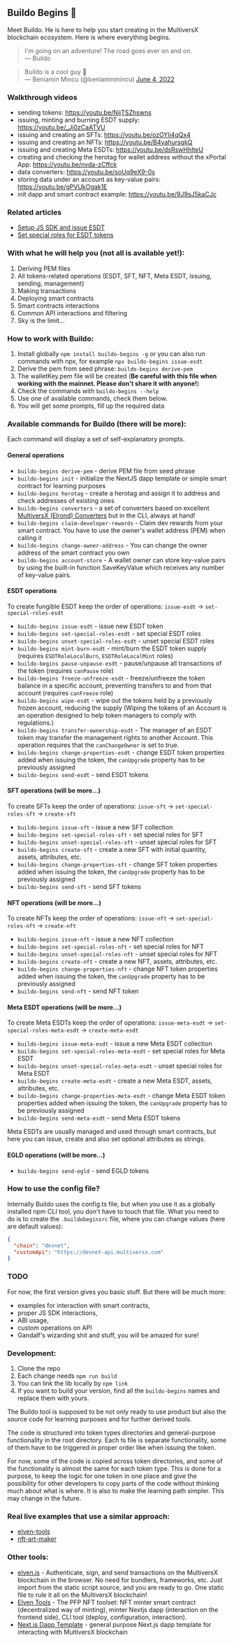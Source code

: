 ## Buildo Begins 👷

Meet Buildo. He is here to help you start creating in the MultiversX blockchain ecosystem. Here is where everything begins.

> I'm going on an adventure!
> The road goes ever on and on. \
&mdash; Buildo

> Buildo is a cool guy 👊 \
&mdash; Beniamin Mincu (@beniaminmincu) <a href="https://twitter.com/beniaminmincu/status/1532977949842059264?ref_src=twsrc%5Etfw">June 4, 2022</a></blockquote>

### Walkthrough videos

- sending tokens: https://youtu.be/NijTSZhswns
- issuing, minting and burning ESDT supply: https://youtu.be/_Jj0zCaATVU
- issuing and creating an SFTs: https://youtu.be/ozOYli4qQx4
- issuing and creating an NFTs: https://youtu.be/B4vahursgkQ
- issuing and creating Meta ESDTs: https://youtu.be/dsRswHhIteU
- creating and checking the herotag for wallet address without the xPortal App: https://youtu.be/nvda-zCffck
- data converters: https://youtu.be/soUq9eX9-0s
- storing data under an account as key-value pairs: https://youtu.be/gPVUkOgak1E
- init dapp and smart contract example: https://youtu.be/9J9sJ5kaCJc

### Related articles

- [Setup JS SDK and issue ESDT](https://elrond-dev-guild.gitbook.io/scrolls/js-sdk/how-tos/setup-js-sdk-and-issue-esdt-token)
- [Set special roles for ESDT tokens](https://elrond-dev-guild.gitbook.io/scrolls/js-sdk/how-tos/set-special-roles-for-esdt-token)

### With what he will help you (not all is available yet!):

1. Deriving PEM files
2. All tokens-related operations (ESDT, SFT, NFT, Meta ESDT, issuing, sending, management)
2. Making transactions
3. Deploying smart contracts
4. Smart contracts interactions
5. Common API interactions and filtering
4. Sky is the limit...

### How to work with Buildo:

1. Install globally `npm install buildo-begins -g` or you can also run commands with npx, for example `npx buildo-begins issue-esdt`
2. Derive the pem from seed phrase: `buildo-begins derive-pem`
3. The walletKey.pem file will be created (**Be careful with this file when working with the mainnet. Please don't share it with anyone!**)
4. Check the commands with `buildo-begins --help`
5. Use one of available commands, check them below.
5. You will get some prompts, fill up the required data

### Available commands for Buildo (there will be more):

Each command will display a set of self-explanatory prompts.

#### General operations

- `buildo-begins derive-pem` - derive PEM file from seed phrase
- `buildo-begins init` - initialize the NextJS dapp template or simple smart contract for learning purposes
- `buildo-begins herotag` - create a herotag and assign it to address and check addresses of existing ones
- `buildo-begins converters` - a set of converters based on excellent [MultiversX (Elrond) Converters](http://207.244.241.38/elrond-converters/) but in the CLI, always at hand!
- `buildo-begins claim-developer-rewards` - Claim dev rewards from your smart contract. You have to use the owner's wallet address (PEM) when calling it
- `buildo-begins change-owner-address` - You can change the owner address of the smart contract you own
- `buildo-begins account-store` - A wallet owner can store key-value pairs by using the built-in function SaveKeyValue which receives any number of key-value pairs.

#### ESDT operations

To create fungible ESDT keep the order of operations: `issue-esdt` -> `set-special-roles-esdt`

- `buildo-begins issue-esdt` - issue new ESDT token
- `buildo-begins set-special-roles-esdt` - set special ESDT roles
- `buildo-begins unset-special-roles-esdt` - unset special ESDT roles
- `buildo-begins mint-burn-esdt` - mint/burn the ESDT token supply (requires `ESDTRoleLocalBurn`, `ESDTRoleLocalMint` roles)
- `buildo-begins pause-unpause-esdt` - pause/unpause all transactions of the token (requires `canPause` role)
- `buildo-begins freeze-unfreeze-esdt` - freeze/unfreeze the token balance in a specific account, preventing transfers to and from that account (requires `canFreeze` role)
- `buildo-begins wipe-esdt` - wipe out the tokens held by a previously frozen account, reducing the supply (Wiping the tokens of an Account is an operation designed to help token managers to comply with regulations.)
- `buildo-begins transfer-ownership-esdt` - The manager of an ESDT token may transfer the management rights to another Account. This operation requires that the `canChangeOwner` is set to true.
- `buildo-begins change-properties-esdt` - change ESDT token properties added when issuing the token, the `canUpgrade` property has to be previously assigned
- `buildo-begins send-esdt` - send ESDT tokens

#### SFT operations (will be more...)

To create SFTs keep the order of operations: `issue-sft` -> `set-special-roles-sft` -> `create-sft`

- `buildo-begins issue-sft` - issue a new SFT collection
- `buildo-begins set-special-roles-sft` - set special roles for SFT
- `buildo-begins unset-special-roles-sft` - unset special roles for SFT
- `buildo-begins create-sft` - create a new SFT with initial quantity, assets, attributes, etc.
- `buildo-begins change-properties-sft` - change SFT token properties added when issuing the token, the `canUpgrade` property has to be previously assigned
- `buildo-begins send-sft` - send SFT tokens

#### NFT operations (will be more...)

To create NFTs keep the order of operations: `issue-nft` -> `set-special-roles-nft` -> `create-nft`

- `buildo-begins issue-nft` - issue a new NFT collection
- `buildo-begins set-special-roles-nft` - set special roles for NFT
- `buildo-begins unset-special-roles-nft` - unset special roles for NFT
- `buildo-begins create-nft` - create a new NFT, assets, attributes, etc.
- `buildo-begins change-properties-nft` - change NFT token properties added when issuing the token, the `canUpgrade` property has to be previously assigned
- `buildo-begins send-nft` - send NFT token

#### Meta ESDT operations (will be more...)

To create Meta ESDTs keep the order of operations: `issue-meta-esdt` -> `set-special-roles-meta-esdt` -> `create-meta-esdt`

- `buildo-begins issue-meta-esdt` - issue a new Meta ESDT collection
- `buildo-begins set-special-roles-meta-esdt` - set special roles for Meta ESDT
- `buildo-begins unset-special-roles-meta-esdt` - unset special roles for Meta ESDT
- `buildo-begins create-meta-esdt` - create a new Meta ESDT, assets, attributes, etc.
- `buildo-begins change-properties-meta-esdt` - change Meta ESDT token properties added when issuing the token, the `canUpgrade` property has to be previously assigned
- `buildo-begins send-meta-esdt` - send Meta ESDT tokens

Meta ESDTs are usually managed and used through smart contracts, but here you can issue, create and also set optional attributes as strings.

#### EGLD operations (will be more...)

- `buildo-begins send-egld` - send EGLD tokens

### How to use the config file?

Internally Buildo uses the config.ts file, but when you use it as a globally installed npm CLI tool, you don't have to touch that file. What you need to do is to create the `.buildobeginsrc` file, where you can change values (here are default values):

```json
{
  "chain": "devnet",
  "customApi": "https://devnet-api.multiversx.com"
}
```

### TODO

For now, the first version gives you basic stuff. But there will be much more:

- examples for interaction with smart contracts,
- proper JS SDK interactions,
- ABI usage,
- custom operations on API
- Gandalf's wizarding shit and stuff, you will be amazed for sure!

### Development:

1. Clone the repo
2. Each change needs `npm run build`
3. You can link the lib locally by `npm link`
4. If you want to build your version, find all the `buildo-begins` names and replace them with yours.

The Buildo tool is supposed to be not only ready to use product but also the source code for learning purposes and for further derived tools.

The code is structured into token types directories and general-purpose functionality in the root directory. Each ts file is separate functionality, some of them have to be triggered in proper order like when issuing the token.

For now, some of the code is copied across token directories, and some of the functionality is almost the same for each token type. This is done for a purpose, to keep the logic for one token in one place and give the possibility for other developers to copy parts of the code without thinking much about what is where. It is also to make the learning path simpler. This may change in the future.

### Real live examples that use a similar approach: 

- [elven-tools](https://github.com/juliancwirko/elven-tools-cli)
- [nft-art-maker](https://github.com/juliancwirko/nft-art-maker)

### Other tools:

- [elven.js](https://www.elvenjs.com) - Authenticate, sign, and send transactions on the MultiversX blockchain in the browser. No need for bundlers, frameworks, etc. Just import from the static script source, and you are ready to go. One static file to rule it all on the MultiversX blockchain!
- [Elven Tools](https://www.elven.tools) - The PFP NFT toolset: NFT minter smart contract (decentralized way of minting), minter Nextjs dapp (interaction on the frontend side), CLI tool (deploy, configuration, interaction).
- [Next.js Dapp Template](https://github.com/xdevguild/nextjs-dapp-template) - general purpose Next.js dapp template for interacting with MultiversX blockchain
